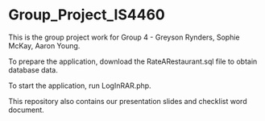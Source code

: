 # Group_Project_IS4460

This is the group project work for Group 4 - Greyson Rynders, Sophie McKay, Aaron Young.

To prepare the application, download the RateARestaurant.sql file to obtain database data.

To start the application, run LogInRAR.php.

This repository also contains our presentation slides and checklist word document.
